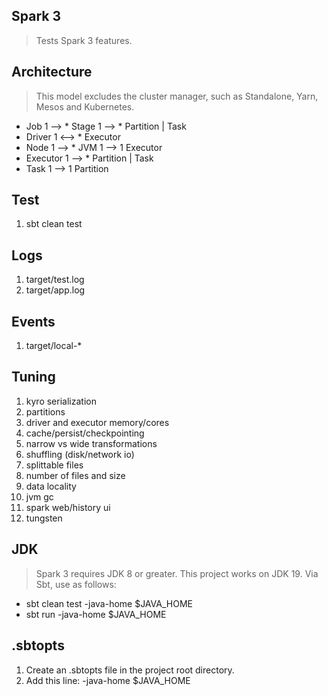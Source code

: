 Spark 3
-------
>Tests Spark 3 features.

Architecture
------------
>This model excludes the cluster manager, such as Standalone, Yarn, Mesos and Kubernetes.
* Job 1 --> * Stage 1 --> * Partition | Task
* Driver 1 <--> * Executor
* Node 1 --> * JVM 1 --> 1 Executor
* Executor 1 --> * Partition | Task
* Task 1 --> 1 Partition

Test
----
1. sbt clean test

Logs
----
1. target/test.log
2. target/app.log

Events
------
1. target/local-*

Tuning
------
1. kyro serialization
2. partitions
3. driver and executor memory/cores
4. cache/persist/checkpointing
5. narrow vs wide transformations
6. shuffling (disk/network io)
7. splittable files
8. number of files and size
9. data locality
10. jvm gc
11. spark web/history ui
12. tungsten

JDK
---
>Spark 3 requires JDK 8 or greater. This project works on JDK 19. Via Sbt, use as follows:

* sbt clean test -java-home $JAVA_HOME
* sbt run -java-home $JAVA_HOME

.sbtopts
--------
1. Create an .sbtopts file in the project root directory.
2. Add this line: -java-home $JAVA_HOME
